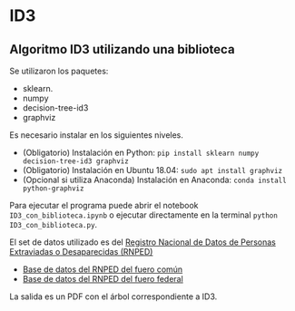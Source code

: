 # ID3

## Algoritmo ID3 utilizando una biblioteca

Se utilizaron los paquetes:

- sklearn.
- numpy
- decision-tree-id3
- graphviz

Es necesario instalar en los siguientes niveles.

- (Obligatorio) Instalación en Python: `pip install sklearn numpy decision-tree-id3 graphviz`
- (Obligatorio) Instalación en Ubuntu  18.04: `sudo apt install graphviz`
- (Opcional si utiliza Anaconda) Instalación en Anaconda: `conda install python-graphviz`

Para ejecutar el programa puede abrir el notebook `ID3_con_biblioteca.ipynb` o ejecutar directamente en la terminal `python ID3_con_biblioteca.py`.

El set de datos utilizado es del [Registro Nacional de Datos de Personas Extraviadas o Desaparecidas (RNPED)](https://datos.gob.mx/busca/dataset/registro-nacional-de-datos-de-personas-extraviadas-o-desaparecidas-rnped)

- [Base de datos del RNPED del fuero común](https://datos.gob.mx/busca/dataset/registro-nacional-de-datos-de-personas-extraviadas-o-desaparecidas-rnped/resource/57465b84-d7fb-4ff5-9761-747316b01786)
- [Base de datos del RNPED del fuero federal](https://datos.gob.mx/busca/dataset/registro-nacional-de-datos-de-personas-extraviadas-o-desaparecidas-rnped/resource/a14b4be3-ab83-457c-b1ff-7e56e859da89)

La salida es un PDF con el árbol correspondiente a ID3.
